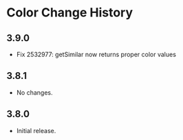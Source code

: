 Color Change History
====================

3.9.0
-----

* Fix 2532977: getSimilar now returns proper color values

3.8.1
-----

* No changes.

3.8.0
-----

* Initial release.
